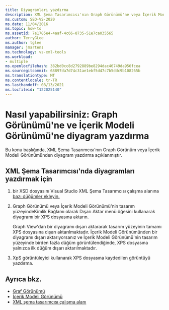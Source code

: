 ```yaml
---
title: Diyagramları yazdırma
description: XML Şema Tasarımcısı'nın Graph Görünümü'ne veya İçerik Modeli Görünümü'ne bir diyagram yazdırmayı öğrenin.
ms.custom: SEO-VS-2020
ms.date: 11/04/2016
ms.topic: how-to
ms.assetid: 7e1785e4-4aaf-4c66-8735-51e7ca035565
author: TerryGLee
ms.author: tglee
manager: jmartens
ms.technology: vs-xml-tools
ms.workload:
- multiple
ms.openlocfilehash: 382bd0cc8d2792889be8294dac46749da956fcea
ms.sourcegitcommit: 68897da7d74c31ae1ebf5d47c7b5ddc9b108265b
ms.translationtype: MT
ms.contentlocale: tr-TR
ms.lasthandoff: 08/13/2021
ms.locfileid: "122025140"
---
```

# <a name="how-to-print-diagrams-from-the-graph-view-and-the-content-model-view"></a>Nasıl yapabilirsiniz: Graph Görünümü'ne ve İçerik Modeli Görünümü'ne diyagram yazdırma

Bu konu başlığında, XML Şema Tasarımcısı'nın Graph Görünüm veya İçerik Modeli Görünümünden diyagram yazdırma açıklanmıştır.

## <a name="to-print-diagrams-from-the-xml-schema-designer"></a>XML Şema Tasarımcısı'nda diyagramları yazdırmak için

1. bir XSD dosyasını Visual Studio XML Şema Tasarımcısı çalışma alanına [bazı düğümler ekleyin.](../xml-tools/xml-schema-designer-workspace.md)

2. Graph Görünümü veya İçerik Modeli Görünümü'nin tasarım yüzeyindeKimlik Bağlamı olarak Dışarı Aktar menü öğesini kullanarak diyagramı bir XPS dosyasına aktarın. 

     Graph View'dan bir diyagramı dışarı aktararak tasarım yüzeyinin tamamı XPS dosyasına dışarı aktarılmaktadır. İçerik Modeli Görünümünden bir diyagramı dışarı aktarıyorsanız ve İçerik Modeli Görünümü'nin tasarım yüzeyinde birden fazla düğüm görüntülendiğinde, XPS dosyasına yalnızca ilk düğüm dışarı aktarılmaktadır.

3. XpS görüntüleyici kullanarak XPS dosyasına kaydedilen görüntüyü yazdırma.

## <a name="see-also"></a>Ayrıca bkz.

- [Graf Görünümü](../xml-tools/graph-view.md)
- [İçerik Modeli Görünümü](../xml-tools/content-model-view.md)
- [XML şema tasarımcısı çalışma alanı](../xml-tools/xml-schema-designer-workspace.md)
